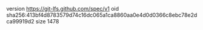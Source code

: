 version https://git-lfs.github.com/spec/v1
oid sha256:413bf4d8783579d74c16dc065a1ca8860aa0e4d0d0366c8ebc78e2dca99919d2
size 1478
